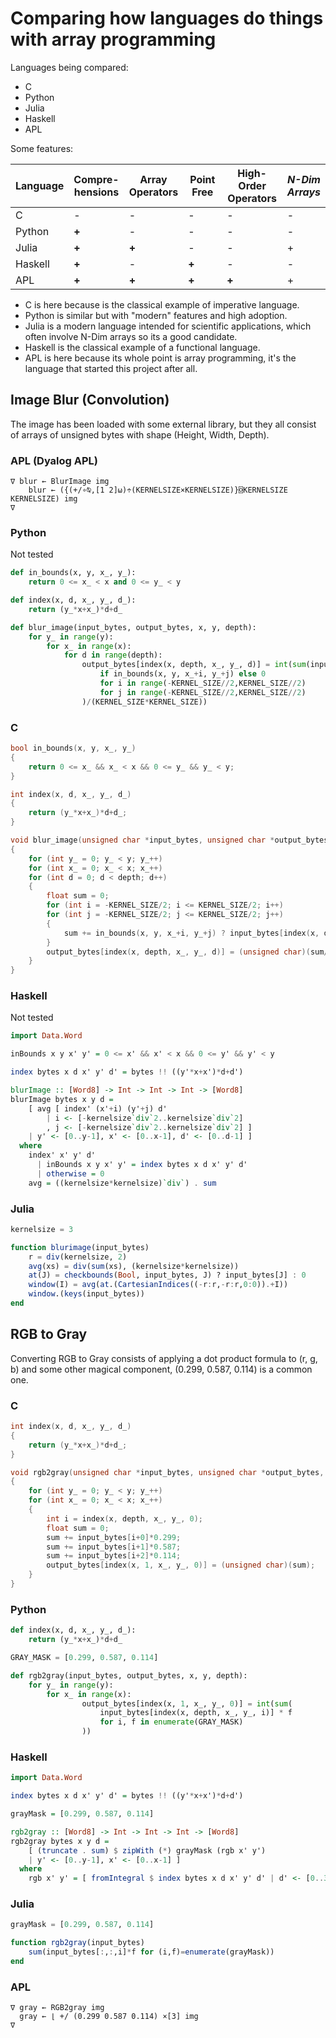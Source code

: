 # Comparing how languages do things with array programming

Languages being compared:
 
 - C
 - Python
 - Julia
 - Haskell
 - APL

Some features:

| Language | Compre-<br>hensions | Array<br>Operators | Point Free  | High-Order<br>Operators | *N-Dim<br>Arrays* |
| -------- | -------------- | --------------- | -------------- | -------------------- | --- |
| C        | -              | -               | -              | -                    | - |
| Python   | **+**          | -               | -              | -                    | - |
| Julia    | **+**          | **+**           | -              | -                    | + |
| Haskell  | **+**          | -               | **+**          | -                    | - |
| APL      | **+**          | **+**           | **+**          | **+**                | + |

- C is here because is the classical example of imperative language.  
- Python is similar but with "modern" features and high adoption.  
- Julia is a modern language intended for scientific applications, which often involve N-Dim arrays so its a good candidate.  
- Haskell is the classical example of a functional language.  
- APL is here because its whole point is array programming, it's the language that started this project after all.  

## Image Blur (Convolution)

The image has been loaded with some external library, but they all consist of arrays of unsigned bytes with shape (Height, Width, Depth).

### APL (Dyalog APL)

```apl
∇ blur ← BlurImage img
    blur ← ({(+/∘⍉,[1 2]⍵)÷(KERNELSIZE×KERNELSIZE)}⌺KERNELSIZE KERNELSIZE) img
∇
```

### Python

Not tested

```python
def in_bounds(x, y, x_, y_):
    return 0 <= x_ < x and 0 <= y_ < y

def index(x, d, x_, y_, d_):
    return (y_*x+x_)*d+d_

def blur_image(input_bytes, output_bytes, x, y, depth):
    for y_ in range(y):
        for x_ in range(x):
            for d in range(depth):
                output_bytes[index(x, depth, x_, y_, d)] = int(sum(input_bytes[index(x, depth, x_+i, y_+j, d)] 
                    if in_bounds(x, y, x_+i, y_+j) else 0
                    for i in range(-KERNEL_SIZE//2,KERNEL_SIZE//2)
                    for j in range(-KERNEL_SIZE//2,KERNEL_SIZE//2)
                )/(KERNEL_SIZE*KERNEL_SIZE))
```

### C

```c
bool in_bounds(x, y, x_, y_)
{
    return 0 <= x_ && x_ < x && 0 <= y_ && y_ < y;
}

int index(x, d, x_, y_, d_)
{
    return (y_*x+x_)*d+d_;
}

void blur_image(unsigned char *input_bytes, unsigned char *output_bytes, int x, int y, int depth)
{
    for (int y_ = 0; y_ < y; y_++)
    for (int x_ = 0; x_ < x; x_++)
    for (int d = 0; d < depth; d++)
    {
        float sum = 0;
        for (int i = -KERNEL_SIZE/2; i <= KERNEL_SIZE/2; i++)
        for (int j = -KERNEL_SIZE/2; j <= KERNEL_SIZE/2; j++)
        {
            sum += in_bounds(x, y, x_+i, y_+j) ? input_bytes[index(x, depth, x_+i, y_+j, d)] : 0;
        }
        output_bytes[index(x, depth, x_, y_, d)] = (unsigned char)(sum/(KERNEL_SIZE*KERNEL_SIZE));
    }
}
```

### Haskell

Not tested

```hs
import Data.Word

inBounds x y x' y' = 0 <= x' && x' < x && 0 <= y' && y' < y

index bytes x d x' y' d' = bytes !! ((y'*x+x')*d+d')

blurImage :: [Word8] -> Int -> Int -> Int -> [Word8]
blurImage bytes x y d =
    [ avg [ index' (x'+i) (y'+j) d'
        | i <- [-kernelsize`div`2..kernelsize`div`2]
        , j <- [-kernelsize`div`2..kernelsize`div`2] ]
    | y' <- [0..y-1], x' <- [0..x-1], d' <- [0..d-1] ]
  where
    index' x' y' d'
      | inBounds x y x' y' = index bytes x d x' y' d'
      | otherwise = 0
    avg = ((kernelsize*kernelsize)`div`) . sum
```

### Julia

```julia
kernelsize = 3

function blurimage(input_bytes)
    r = div(kernelsize, 2)
    avg(xs) = div(sum(xs), (kernelsize*kernelsize))
    at(J) = checkbounds(Bool, input_bytes, J) ? input_bytes[J] : 0
    window(I) = avg(at.(CartesianIndices((-r:r,-r:r,0:0)).+I))
    window.(keys(input_bytes))
end
```

## RGB to Gray

Converting RGB to Gray consists of applying a dot product formula to (r, g, b) and some other magical component, (0.299, 0.587, 0.114) is a common one.

### C

```c
int index(x, d, x_, y_, d_)
{
    return (y_*x+x_)*d+d_;
}

void rgb2gray(unsigned char *input_bytes, unsigned char *output_bytes, int x, int y, int depth)
{
    for (int y_ = 0; y_ < y; y_++)
    for (int x_ = 0; x_ < x; x_++)
    {
        int i = index(x, depth, x_, y_, 0);
        float sum = 0;
        sum += input_bytes[i+0]*0.299;
        sum += input_bytes[i+1]*0.587;
        sum += input_bytes[i+2]*0.114;
        output_bytes[index(x, 1, x_, y_, 0)] = (unsigned char)(sum);
    }
}
```

### Python

```python
def index(x, d, x_, y_, d_):
    return (y_*x+x_)*d+d_

GRAY_MASK = [0.299, 0.587, 0.114]

def rgb2gray(input_bytes, output_bytes, x, y, depth):
    for y_ in range(y):
        for x_ in range(x):
                output_bytes[index(x, 1, x_, y_, 0)] = int(sum(
                    input_bytes[index(x, depth, x_, y_, i)] * f
                    for i, f in enumerate(GRAY_MASK)
                ))
```

### Haskell

```hs
import Data.Word

index bytes x d x' y' d' = bytes !! ((y'*x+x')*d+d')

grayMask = [0.299, 0.587, 0.114]

rgb2gray :: [Word8] -> Int -> Int -> Int -> [Word8]
rgb2gray bytes x y d =
    [ (truncate . sum) $ zipWith (*) grayMask (rgb x' y')
    | y' <- [0..y-1], x' <- [0..x-1] ]
  where
    rgb x' y' = [ fromIntegral $ index bytes x d x' y' d' | d' <- [0..3] ]
```

### Julia

```julia
grayMask = [0.299, 0.587, 0.114]

function rgb2gray(input_bytes)
    sum(input_bytes[:,:,i]*f for (i,f)=enumerate(grayMask))
end
```

### APL

```apl
∇ gray ← RGB2gray img
  gray ← ⌊ +/ (0.299 0.587 0.114) ×[3] img
∇
```
